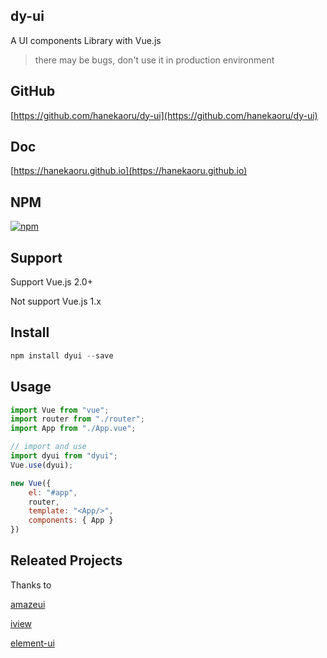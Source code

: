 ## dy-ui

A UI components Library with Vue.js

> there may be bugs, don't use it in production environment

## GitHub

[https://github.com/hanekaoru/dy-ui](https://github.com/hanekaoru/dy-ui)

## Doc

[https://hanekaoru.github.io](https://hanekaoru.github.io)

## NPM

[![npm](https://img.shields.io/badge/npm-v0.2.8-blue.svg)](https://www.npmjs.com/package/dyui)

## Support

Support Vue.js 2.0+

Not support Vue.js 1.x

## Install

```js
npm install dyui --save
```

## Usage

```js
import Vue from "vue";
import router from "./router";
import App from "./App.vue";

// import and use
import dyui from "dyui";
Vue.use(dyui);

new Vue({
    el: "#app",
    router,
    template: "<App/>",
    components: { App }
})

```

## Releated Projects

Thanks to

[amazeui](https://github.com/amazeui/amazeui)

[iview](https://github.com/iview/iview)

[element-ui](https://github.com/ElemeFE/element)

